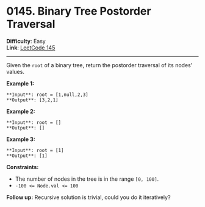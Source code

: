 # 0145. Binary Tree Postorder Traversal

**Difficulty**: Easy  
**Link**: [LeetCode 145](https://leetcode.com/problems/binary-tree-postorder-traversal/)

---

Given the `root` of a binary tree, return the postorder traversal of its nodes' values.

**Example 1:**

    **Input**: root = [1,null,2,3]
    **Output**: [3,2,1]

**Example 2:**

    **Input**: root = []
    **Output**: []

**Example 3:**

    **Input**: root = [1]
    **Output**: [1]

**Constraints:**

* The number of nodes in the tree is in the range `[0, 100]`.
* `-100 <= Node.val <= 100`

**Follow up:** Recursive solution is trivial, could you do it iteratively?
